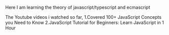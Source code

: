 Here I am learning the theory of javascript/typescript and ecmascript

The Youtube videos i watched so far, 
1.Covered 100+ JavaScript Concepts you Need to Know
2.JavaScript Tutorial for Beginners: Learn JavaScript in 1 Hour
